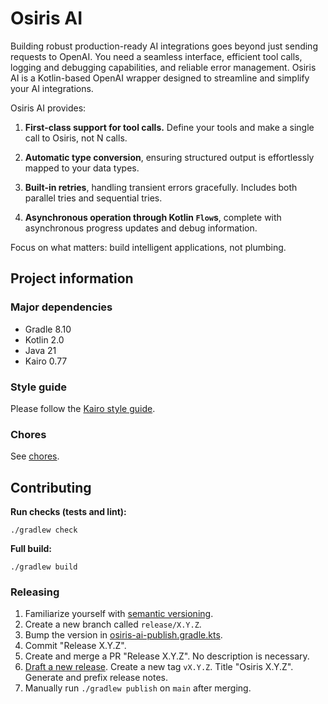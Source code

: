 # Osiris AI

Building robust production-ready AI integrations goes beyond just sending requests to OpenAI.
You need a seamless interface, efficient tool calls, logging and debugging capabilities, and reliable error management.
Osiris AI is a Kotlin-based OpenAI wrapper designed to streamline and simplify your AI integrations.

Osiris AI provides:

1. **First-class support for tool calls.**
   Define your tools and make a single call to Osiris, not N calls.

2. **Automatic type conversion**,
   ensuring structured output is effortlessly mapped to your data types.

3. **Built-in retries**, handling transient errors gracefully.
   Includes both parallel tries and sequential tries.

4. **Asynchronous operation through Kotlin `Flow`s**,
   complete with asynchronous progress updates and debug information.

Focus on what matters: build intelligent applications, not plumbing.

## Project information

### Major dependencies

- Gradle 8.10
- Kotlin 2.0
- Java 21
- Kairo 0.77

### Style guide

Please follow the [Kairo style guide](https://github.com/hudson155/kairo/blob/main/docs/style-guide.md).

### Chores

See [chores](./docs/chores.md).

## Contributing

**Run checks (tests and lint):**

```shell
./gradlew check
```

**Full build:**

```shell
./gradlew build
```

### Releasing

1. Familiarize yourself with [semantic versioning](https://semver.org/).
2. Create a new branch called `release/X.Y.Z`.
3. Bump the version in [osiris-ai-publish.gradle.kts](./buildSrc/src/main/kotlin/osiris-ai-publish.gradle.kts).
4. Commit "Release X.Y.Z".
5. Create and merge a PR "Release X.Y.Z". No description is necessary.
6. [Draft a new release](https://github.com/hudson155/osiris-ai/releases/new).
   Create a new tag `vX.Y.Z`.
   Title "Osiris X.Y.Z".
   Generate and prefix release notes.
7. Manually run `./gradlew publish` on `main` after merging.
